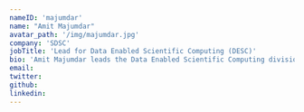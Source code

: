 ```yaml
---
nameID: 'majumdar'
name: "Amit Majumdar"
avatar_path: '/img/majumdar.jpg'
company: 'SDSC'
jobTitle: 'Lead for Data Enabled Scientific Computing (DESC)'
bio: 'Amit Majumdar leads the Data Enabled Scientific Computing division at SDSC. He has developed parallel algorithms for various kinds of HPC machines using shared memory, message passing and hybrid programming models. He and his colleagues manage the Neuroscience Gateway project which enables large scale neuronal simulations and processing of neuroscience data on supercomputers. He received his bachelor’s in electronics and telecommunication engineering from the Jadavpur Univ., Calcutta, India; master's in nuclear engineering from Idaho State Univ., Pocatello; Ph.D. degree in the interdisciplinary program of nuclear engineering and scientific computing from Univ. of Michigan.'
email: 
twitter:
github: 
linkedin:
---
```

